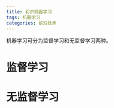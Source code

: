 ```yaml
---
title: 初识机器学习
tags: 机器学习
categories: 前沿技术
---
```


机器学习可分为监督学习和无监督学习两种。
<!-- more -->

# 监督学习


# 无监督学习

